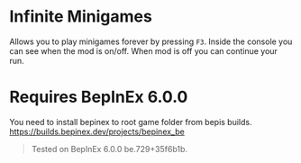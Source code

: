 # Infinite Minigames

Allows you to play minigames forever by pressing `F3`. Inside the console you can see when the mod is on/off.
When mod is off you can continue your run.

# Requires BepInEx 6.0.0
You need to install bepinex to root game folder from bepis builds.
https://builds.bepinex.dev/projects/bepinex_be
> Tested on BepInEx 6.0.0 be.729+35f6b1b.
